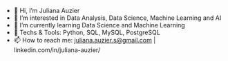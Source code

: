 - 👋 Hi, I’m Juliana Auzier
- 👀 I’m interested in Data Analysis, Data Science, Machine Learning and AI
- 🌱 I’m currently learning Data Science and Machine Learning
- 👯 Techs & Tools: Python, SQL, MySQL, PostgreSQL
- 📫 How to reach me: juliana.auzier.s@gmail.com | linkedin.com/in/juliana-auzier/

<!---
Auzier17/Auzier17 is a ✨ special ✨ repository because its `README.md` (this file) appears on your GitHub profile.
You can click the Preview link to take a look at your changes.
--->
